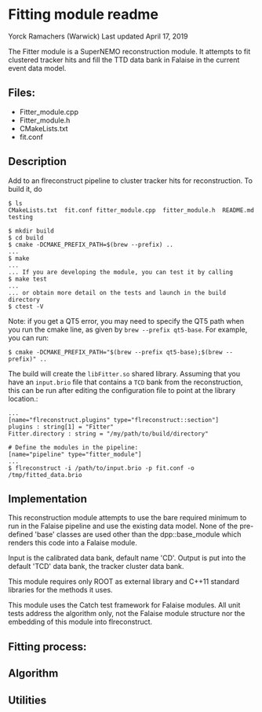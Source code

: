 # Fitting module readme

Yorck Ramachers (Warwick)
Last updated April 17, 2019

The Fitter module is a SuperNEMO reconstruction module. It attempts to
fit clustered tracker hits and fill the TTD data bank in Falaise in the current
event data model.


## Files:

- Fitter_module.cpp
- Fitter_module.h
- CMakeLists.txt
- fit.conf


## Description

Add to an flreconstruct pipeline to cluster tracker hits for reconstruction. To build it, do

``` console
$ ls
CMakeLists.txt  fit.conf fitter_module.cpp  fitter_module.h  README.md  testing

$ mkdir build
$ cd build
$ cmake -DCMAKE_PREFIX_PATH=$(brew --prefix) ..
...
$ make
...
... If you are developing the module, you can test it by calling
$ make test
...
... or obtain more detail on the tests and launch in the build directory
$ ctest -V
```

Note: if you get a QT5 error, you may need to specify the QT5 path when you run the cmake line, as given by `brew --prefix qt5-base`. For example, you can run:
``` console
$ cmake -DCMAKE_PREFIX_PATH="$(brew --prefix qt5-base);$(brew --prefix)" ..
``` 

The build will create the `libFitter.so` shared library. Assuming that you have an `input.brio` file that contains
a `TCD` bank from the reconstruction, this can be run after editing
the configuration file to point at the library location.:

``` console
...
[name="flreconstruct.plugins" type="flreconstruct::section"]
plugins : string[1] = "Fitter"
Fitter.directory : string = "/my/path/to/build/directory"

# Define the modules in the pipeline:
[name="pipeline" type="fitter_module"]
...
$ flreconstruct -i /path/to/input.brio -p fit.conf -o /tmp/fitted_data.brio
```

## Implementation

This reconstruction module attempts to use the bare required minimum to run in
the Falaise pipeline and use the existing data model. None of the pre-defined
'base' classes are used other than the dpp::base_module which renders this
code into a Falaise module.

Input is the calibrated data bank, default name 'CD'. Output is put into the
default 'TCD' data bank, the tracker cluster data bank. 

This module requires only ROOT as external library and C++11 standard 
libraries for the methods it uses.

This module uses the Catch test framework for Falaise
modules. All unit tests address the algorithm only, not the Falaise module
structure nor the embedding of this module into flreconstruct.

## Fitting process:


## Algorithm 


## Utilities

